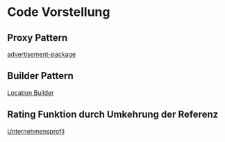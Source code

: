 # Code Vorstellung

## Proxy Pattern
[advertisement-package](../../src/main/java/org/hbrs/academicflow/control/advertisement)


## Builder Pattern
[Location Builder](../../src/main/java/org/hbrs/academicflow/model/location/ManualLocationBuilder.java)

## Rating Funktion durch Umkehrung der Referenz
[Unternehmensprofil](../../src/main/java/org/hbrs/academicflow/model/company/profile/CompanyProfile.java)